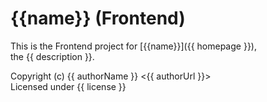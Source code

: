 
# {{name}} (Frontend)

This is the Frontend project for [{{name}}]({{ homepage }}),<br/>
the {{ description }}.

Copyright (c) {{ authorName }} <{{ authorUrl }}><br/>
Licensed under {{ license }}

